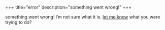 +++
title="error"
description="something went wrong!"
+++

something went wrong! i’m not sure what it is. [let me know](/contact) what you
were trying to do?
